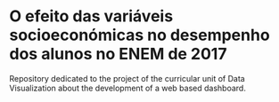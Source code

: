 # O efeito das variáveis socioeconómicas no desempenho dos alunos no ENEM de 2017

Repository dedicated to the project of the curricular unit of Data Visualization about the development of a web based dashboard.
